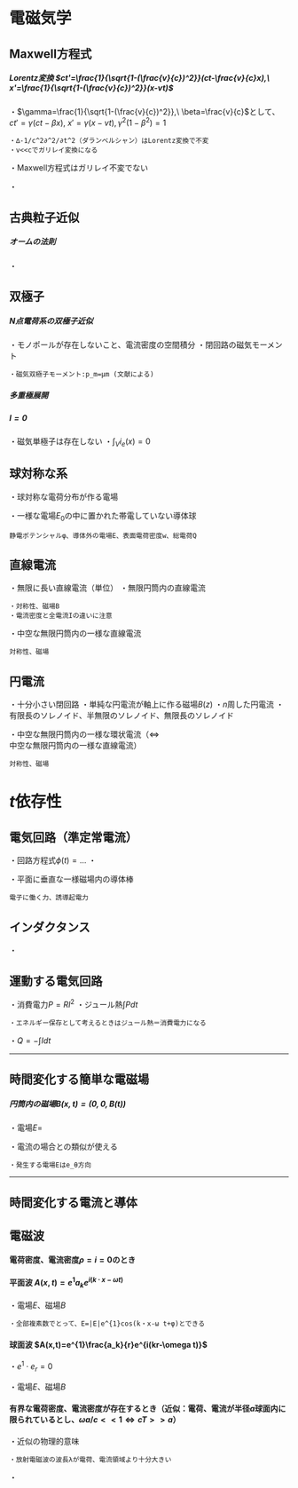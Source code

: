 # 電磁気学

## Maxwell方程式

##### Lorentz変換 $ct'=\frac{1}{\sqrt{1-(\frac{v}{c})^2}}(ct-\frac{v}{c}x),\ x'=\frac{1}{\sqrt{1-(\frac{v}{c})^2}}(x-vt)$

・$\gamma=\frac{1}{\sqrt{1-(\frac{v}{c})^2}},\ \beta=\frac{v}{c}$として、
$ct'=\gamma(ct-\beta x),\ x'=\gamma(x-vt),\gamma^2(1-\beta^2)=1$

    ・∆-1/c^2∂^2/∂t^2（ダランベルシャン）はLorentz変換で不変
    ・v<<cでガリレイ変換になる

・Maxwell方程式はガリレイ不変でない

・


## 古典粒子近似

##### オームの法則

・

## 双極子



##### $N$点電荷系の双極子近似

・モノポールが存在しないこと、電流密度の空間積分
・閉回路の磁気モーメント

    ・磁気双極子モーメント:p_m=μm (文献による)

##### 多重極展開

##### $l=0$

・磁気単極子は存在しない
・$\int_V i_e(x)=0$
    

## 球対称な系

・球対称な電荷分布が作る電場

・一様な電場$E_0$の中に置かれた帯電していない導体球

    静電ポテンシャルφ、導体外の電場E、表面電荷密度w、総電荷Q

## 直線電流

・無限に長い直線電流（単位）
・無限円筒内の直線電流

    ・対称性、磁場B
    ・電流密度と全電流Iの違いに注意

・中空な無限円筒内の一様な直線電流

    対称性、磁場

## 円電流

・十分小さい閉回路
・単純な円電流が軸上に作る磁場$B(z)$
・$n$周した円電流
・有限長のソレノイド、半無限のソレノイド、無限長のソレノイド

・中空な無限円筒内の一様な環状電流（$\iff$中空な無限円筒内の一様な直線電流）

    対称性、磁場

# $t$依存性

## 電気回路（準定常電流）

・回路方程式$\phi(t)=...$
・

・平面に垂直な一様磁場内の導体棒

    電子に働く力、誘導起電力

## インダクタンス

・

## 運動する電気回路

・消費電力$P=RI^2$
・ジュール熱$\int Pdt$

    ・エネルギー保存として考えるときはジュール熱＝消費電力になる

・$Q=-\int Idt$

---

## 時間変化する簡単な電磁場

##### 円筒内の磁場$B(x,t)=(0,0,B(t))$

・電場$E=$

・電流の場合との類似が使える

    ・発生する電場Eはe_θ方向

---

## 時間変化する電流と導体

## 電磁波



#### 電荷密度、電流密度$\rho=i=0$のとき

#### 平面波 $A(x,t)=e^{1}a_ke^{i(k\cdot x-\omega t)}$

・電場$E$、磁場$B$

    ・全部複素数でとって、E=|E|e^{1}cos(k・x-ω t+φ)とできる

#### 球面波 $A(x,t)=e^{1}\frac{a_k}{r}e^{i(kr-\omega t)}$

・$e^1\cdot e_r=0$

・電場$E$、磁場$B$



#### 有界な電荷密度、電流密度が存在するとき（近似：電荷、電流が半径$a$球面内に限られているとし、$\omega a/c<<1\iff cT>>a$）

・近似の物理的意味

    ・放射電磁波の波長λが電荷、電流領域より十分大きい

・
